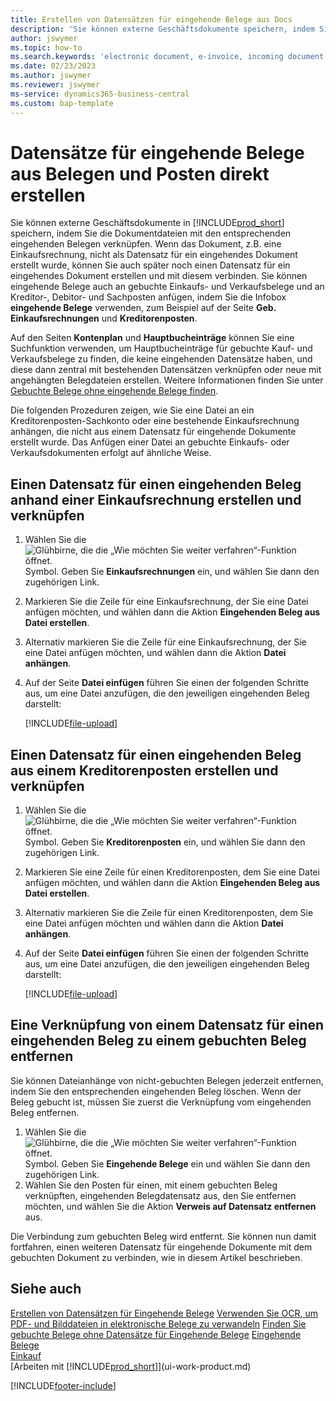 ```yaml
---
title: Erstellen von Datensätzen für eingehende Belege aus Docs
description: 'Sie können externe Geschäftsdokumente speichern, indem Sie die Dokumentdateien an die zugehörigen Datensätze für eingehende Dokumente anhängen.'
author: jswymer
ms.topic: how-to
ms.search.keywords: 'electronic document, e-invoice, incoming document, OCR, ecommerce, document exchange, import invoice'
ms.date: 02/23/2023
ms.author: jswymer
ms.reviewer: jswymer
ms-service: dynamics365-business-central
ms.custom: bap-template
---
```

# <a name="create-incoming-document-records-directly-from-documents-and-entries"></a>Datensätze für eingehende Belege aus Belegen und Posten direkt erstellen

Sie können externe Geschäftsdokumente in [!INCLUDE[prod_short](includes/prod_short.md)] speichern, indem Sie die Dokumentdateien mit den entsprechenden eingehenden Belegen verknüpfen. Wenn das Dokument, z.B. eine Einkaufsrechnung, nicht als Datensatz für ein eingehendes Dokument erstellt wurde, können Sie auch später noch einen Datensatz für ein eingehendes Dokument erstellen und mit diesem verbinden. Sie können eingehende Belege auch an gebuchte Einkaufs- und Verkaufsbelege und an Kreditor-, Debitor- und Sachposten anfügen, indem Sie die Infobox **eingehende Belege** verwenden, zum Beispiel auf der Seite **Geb. Einkaufsrechnungen** und **Kreditorenposten**.

Auf den Seiten **Kontenplan** und **Hauptbucheinträge** können Sie eine Suchfunktion verwenden, um Hauptbucheinträge für gebuchte Kauf- und Verkaufsbelege zu finden, die keine eingehenden Datensätze haben, und diese dann zentral mit bestehenden Datensätzen verknüpfen oder neue mit angehängten Belegdateien erstellen. Weitere Informationen finden Sie unter [Gebuchte Belege ohne eingehende Belege finden](across-how-find-posted-documents-without-income-document-records.md).

Die folgenden Prozeduren zeigen, wie Sie eine Datei an ein Kreditorenposten-Sachkonto oder eine bestehende Einkaufsrechnung anhängen, die nicht aus einem Datensatz für eingehende Dokumente erstellt wurde. Das Anfügen einer Datei an gebuchte Einkaufs- oder Verkaufsdokumenten erfolgt auf ähnliche Weise.

## <a name="create-and-connect-an-incoming-document-record-from-a-purchase-invoice"></a>Einen Datensatz für einen eingehenden Beleg anhand einer Einkaufsrechnung erstellen und verknüpfen

1. Wählen Sie die ![Glühbirne, die die „Wie möchten Sie weiter verfahren“-Funktion öffnet.](media/ui-search/search_small.png "Sagen Sie mir, was Sie tun möchten") Symbol. Geben Sie **Einkaufsrechnungen** ein, und wählen Sie dann den zugehörigen Link.
2. Markieren Sie die Zeile für eine Einkaufsrechnung, der Sie eine Datei anfügen möchten, und wählen dann die Aktion **Eingehenden Beleg aus Datei erstellen**.
3. Alternativ markieren Sie die Zeile für eine Einkaufsrechnung, der Sie eine Datei anfügen möchten, und wählen dann die Aktion **Datei anhängen**.
4. Auf der Seite **Datei einfügen** führen Sie einen der folgenden Schritte aus, um eine Datei anzufügen, die den jeweiligen eingehenden Beleg darstellt:

   [!INCLUDE[file-upload](includes/file-upload.md)]


## <a name="create-and-connect-an-incoming-document-record-from-a-vendor-ledger-entry"></a>Einen Datensatz für einen eingehenden Beleg aus einem Kreditorenposten erstellen und verknüpfen

1. Wählen Sie die ![Glühbirne, die die „Wie möchten Sie weiter verfahren“-Funktion öffnet.](media/ui-search/search_small.png "Sagen Sie mir, was Sie tun möchten") Symbol. Geben Sie **Kreditorenposten** ein, und wählen Sie dann den zugehörigen Link.
2. Markieren Sie eine Zeile für einen Kreditorenposten, dem Sie eine Datei anfügen möchten, und wählen dann die Aktion **Eingehenden Beleg aus Datei erstellen**.
3. Alternativ markieren Sie die Zeile für einen Kreditorenposten, dem Sie eine Datei anfügen möchten und wählen dann die Aktion **Datei anhängen**.
4. Auf der Seite **Datei einfügen** führen Sie einen der folgenden Schritte aus, um eine Datei anzufügen, die den jeweiligen eingehenden Beleg darstellt:

   [!INCLUDE[file-upload](includes/file-upload.md)]


## <a name="remove-a-connection-from-an-incoming-document-record-to-a-posted-document"></a>Eine Verknüpfung von einem Datensatz für einen eingehenden Beleg zu einem gebuchten Beleg entfernen

Sie können Dateianhänge von nicht-gebuchten Belegen jederzeit entfernen, indem Sie den entsprechenden eingehenden Beleg löschen. Wenn der Beleg gebucht ist, müssen Sie zuerst die Verknüpfung vom eingehenden Beleg entfernen.

1. Wählen Sie die ![Glühbirne, die die „Wie möchten Sie weiter verfahren“-Funktion öffnet.](media/ui-search/search_small.png "Sagen Sie mir, was Sie tun möchten") Symbol. Geben Sie **Eingehende Belege** ein und wählen Sie dann den zugehörigen Link.
2. Wählen Sie den Posten für einen, mit einem gebuchten Beleg verknüpften, eingehenden Belegdatensatz aus, den Sie entfernen möchten, und wählen Sie die Aktion **Verweis auf Datensatz entfernen** aus.

Die Verbindung zum gebuchten Beleg wird entfernt. Sie können nun damit fortfahren, einen weiteren Datensatz für eingehende Dokumente mit dem gebuchten Dokument zu verbinden, wie in diesem Artikel beschrieben.

## <a name="see-also"></a>Siehe auch

[Erstellen von Datensätzen für Eingehende Belege](across-how-create-income-document-records.md)
[Verwenden Sie OCR, um PDF- und Bilddateien in elektronische Belege zu verwandeln](across-how-use-ocr-pdf-images-files.md)
[Finden Sie gebuchte Belege ohne Datensätze für Eingehende Belege](across-how-find-posted-documents-without-income-document-records.md)
[Eingehende Belege](across-income-documents.md)  
[Einkauf](purchasing-manage-purchasing.md)  
[Arbeiten mit [!INCLUDE[prod_short](includes/prod_short.md)]](ui-work-product.md)  


[!INCLUDE[footer-include](includes/footer-banner.md)]
